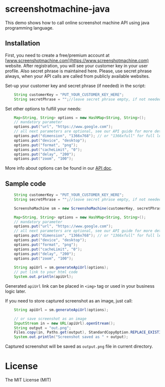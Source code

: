 # screenshotmachine-java

This demo shows how to call online screenshot machine API using java programming language.

## Installation
First, you need to create a free/premium account at [www.screenshotmachine.com](https://www.screenshotmachine.com) website. After registration, you will see your customer key in your user profile. Also secret phrase is maintained here. Please, use secret phrase always, when your API calls are called from publicly available websites.  

Set-up your customer key and secret phrase (if needed) in the script:

```java
    String customerKey = "PUT_YOUR_CUSTOMER_KEY_HERE";
    String secretPhrase = "";//leave secret phrase empty, if not needed
```

Set other options to fulfill your needs: 

```java
    Map<String, String> options = new HashMap<String, String>();
    // mandatory parameter
    options.put("url", "https://www.google.com");
    // all next parameters are optional, see our API guide for more details
    options.put("dimension", "1366x768"); // or "1366xfull" for full length screenshot
    options.put("device", "desktop");
    options.put("format", "png");
    options.put("cacheLimit", "0");
    options.put("delay", "200");
    options.put("zoom", "100");
```
More info about options can be found in our [API doc](https://www.screenshotmachine.com/api.php).  

 Sample code
-----

```java
    String customerKey = "PUT_YOUR_CUSTOMER_KEY_HERE";
    String secretPhrase = "";//leave secret phrase empty, if not needed

    ScreenshoMachine sm = new ScreenshoMachine(customerKey, secretPhrase);

    Map<String, String> options = new HashMap<String, String>();
    // mandatory parameter
    options.put("url", "https://www.google.com");
    // all next parameters are optional, see our API guide for more details
    options.put("dimension", "1366x768"); // or "1366xfull" for full length screenshot
    options.put("device", "desktop");
    options.put("format", "png");
    options.put("cacheLimit", "0");
    options.put("delay", "200");
    options.put("zoom", "100");
    
    String apiUrl = sm.generateApiUrl(options);
    // put link to your html code
    System.out.println(apiUrl);    
```
Generated ```apiUrl```  link can be placed in ```<img>``` tag or used in your business logic later.

If you need to store captured screenshot as an image, just call:

```java
    String apiUrl = sm.generateApiUrl(options);

    // or save screenshot as an image
    InputStream in = new URL(apiUrl).openStream();
    String output = "out.png";
    Files.copy(in, Paths.get(output), StandardCopyOption.REPLACE_EXISTING);
    System.out.println("Screenshot saved as " + output);
```

Captured screenshot will be saved as ```output.png``` file in current directory.

# License

The MIT License (MIT)    